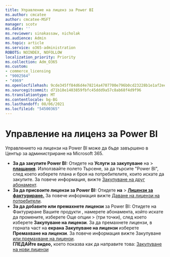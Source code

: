 ```yaml
---
title: Управление на лиценз за Power BI
ms.author: cmcatee
author: cmcatee-MSFT
manager: scotv
ms.date: ''
ms.reviewer: sinakassaw, nicholak
ms.audience: Admin
ms.topic: article
ms.service: o365-administration
ROBOTS: NOINDEX, NOFOLLOW
localization_priority: Priority
ms.collection: Adm_O365
ms.custom:
- commerce_licensing
- "9002564"
- "4969"
ms.openlocfilehash: 9cde345ff84d6d4e78214a4707700e796b0cd23228b1e1af2ee315ffd88b4fc6
ms.sourcegitcommit: d71b18e1403859fbfc45ddd9a57c8ab68f4d9f96
ms.translationtype: MT
ms.contentlocale: bg-BG
ms.lasthandoff: 08/06/2021
ms.locfileid: "54500365"
---
```

# <a name="power-bi-license-management"></a>Управление на лиценз за Power BI

Управлението на лицензи на Power BI може да бъде завършено в Център за администриране на Microsoft 365.

- **За да закупите Power BI:** Отидете на **Услуги за закупуване** на \> **[плащания](https://go.microsoft.com/fwlink/p/?linkid=868433)**. Използвайте полето Търсене, за да търсите "Power BI", след което изберете плана и броя на потребителите, които искате да закупите. За повече информация, вижте [Закупуване на друг абонамент](/microsoft-365/commerce/try-or-buy-microsoft-365#buy-a-different-subscription).
- **За да присвоите лицензи за Power BI:** Отидете **на**  >  **[Лицензи за фактуриране.](https://go.microsoft.com/fwlink/p/?linkid=842264)** За повече информация вижте [Даване на лицензи на потребители](/microsoft-365/admin/manage/assign-licenses-to-users).
- **За да добавите или премахнете лицензи** за Power BI: Отидете на Фактуриране Вашите продукти , намерете абонамента, който искате да промените, изберете Още опции   >  **[](https://go.microsoft.com/fwlink/p/?linkid=842054)**(три точки), след което изберете **Закупуване на лицензи**.  За да премахнете лицензи, в горната част на **екрана Закупуване на лицензи** изберете **Премахване на лицензи**. За повече информация вижте Закупуване [или премахване на лицензи](/microsoft-365/commerce/licenses/buy-licenses).\
**ГЛЕДАЙте видео,** което показва как да направите това: [Закупуване на нови лицензи](https://go.microsoft.com/fwlink/p/?linkid=2154857)